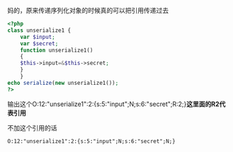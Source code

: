 妈的，原来传递序列化对象的时候真的可以把引用传递过去

```php
<?php 
class unserialize1 {
    var $input;
    var $secret;
    function unserialize1()
    {
    $this->input=&$this->secret;
    }
    }
echo serialize(new unserialize1());
?>
```

输出这个O:12:"unserialize1":2:{s:5:"input";N;s:6:"secret";R:2;}**这里面的R2代表引用**

不加这个引用的话

```
O:12:"unserialize1":2:{s:5:"input";N;s:6:"secret";N;}
```